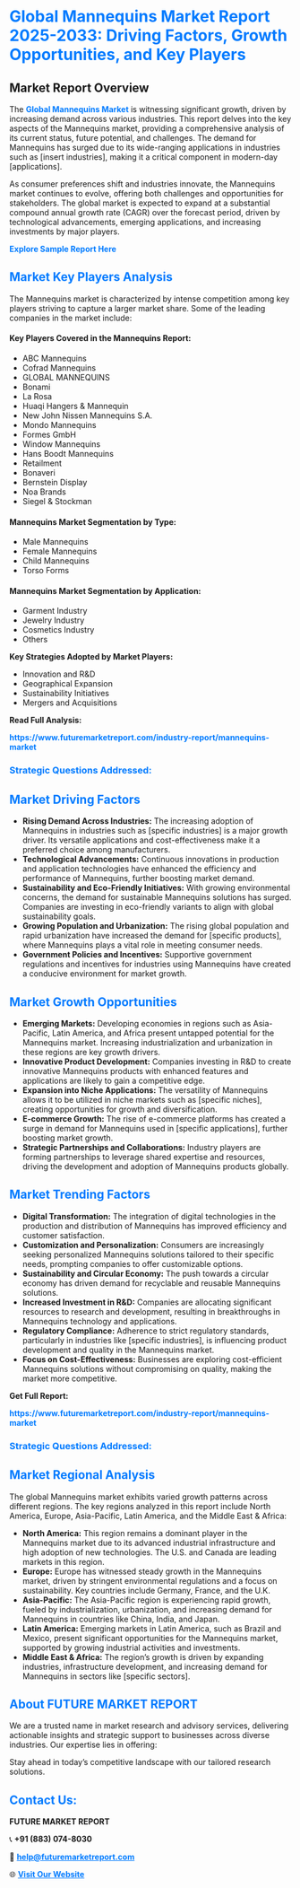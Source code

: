 <h1 style="color: #007BFF;">Global Mannequins Market Report 2025-2033: Driving Factors, Growth Opportunities, and Key Players</h1>

<section id="overview">
<h2>Market Report Overview</h2>
<p>The <a href="https://www.futuremarketreport.com/industry-report/mannequins-market" style="color: #007BFF; text-decoration: none;"><strong>Global Mannequins Market</strong></a> is witnessing significant growth, driven by increasing demand across various industries. This report delves into the key aspects of the Mannequins market, providing a comprehensive analysis of its current status, future potential, and challenges. The demand for Mannequins has surged due to its wide-ranging applications in industries such as [insert industries], making it a critical component in modern-day [applications].</p>
<p>As consumer preferences shift and industries innovate, the Mannequins market continues to evolve, offering both challenges and opportunities for stakeholders. The global market is expected to expand at a substantial compound annual growth rate (CAGR) over the forecast period, driven by technological advancements, emerging applications, and increasing investments by major players.</p>
</section>

<section id="overview">
<p><a href="https://www.futuremarketreport.com/request-sample/reportId=58917" style="color: #007BFF; text-decoration: none;"><strong>Explore Sample Report Here</strong></a></p>
</section>

<section id="key-players">
<h2 style="color: #007BFF;">Market Key Players Analysis</h2>
<p>The Mannequins market is characterized by intense competition among key players striving to capture a larger market share. Some of the leading companies in the market include:</p>
<h4>Key Players Covered in the Mannequins Report:</h4>
<ul><li>ABC Mannequins</li><li>Cofrad Mannequins</li><li>GLOBAL MANNEQUINS</li><li>Bonami</li><li>La Rosa</li><li>Huaqi Hangers &amp; Mannequin</li><li>New John Nissen Mannequins S.A.</li><li>Mondo Mannequins</li><li>Formes GmbH</li><li>Window Mannequins</li><li>Hans Boodt Mannequins</li><li>Retailment</li><li>Bonaveri</li><li>Bernstein Display</li><li>Noa Brands</li><li>Siegel &amp; Stockman</li></ul>
<h4>Mannequins Market Segmentation by Type:</h4>
<ul><li>Male Mannequins</li><li>Female Mannequins</li><li>Child Mannequins</li><li>Torso Forms</li></ul>

<h4>Mannequins Market Segmentation by Application:</h4>
<ul><li>Garment Industry</li><li>Jewelry Industry</li><li>Cosmetics Industry</li><li>Others</li></ul>
<p><strong>Key Strategies Adopted by Market Players:</strong></p>
<ul>
<li>Innovation and R&D</li>
<li>Geographical Expansion</li>
<li>Sustainability Initiatives</li>
<li>Mergers and Acquisitions</li>
</ul>
</section>

<section>
<p><strong>Read Full Analysis: </strong></p><a href="https://www.futuremarketreport.com/industry-report/mannequins-market" style="color: #007BFF; text-decoration: none;"><strong>https://www.futuremarketreport.com/industry-report/mannequins-market</strong></a>
<h3 style="color: #007BFF;">Strategic Questions Addressed:</h3>
</section>

<section id="driving-factors">
<h2 style="color: #007BFF;">Market Driving Factors</h2>
<ul>
<li><strong>Rising Demand Across Industries:</strong> The increasing adoption of Mannequins in industries such as [specific industries] is a major growth driver. Its versatile applications and cost-effectiveness make it a preferred choice among manufacturers.</li>
<li><strong>Technological Advancements:</strong> Continuous innovations in production and application technologies have enhanced the efficiency and performance of Mannequins, further boosting market demand.</li>
<li><strong>Sustainability and Eco-Friendly Initiatives:</strong> With growing environmental concerns, the demand for sustainable Mannequins solutions has surged. Companies are investing in eco-friendly variants to align with global sustainability goals.</li>
<li><strong>Growing Population and Urbanization:</strong> The rising global population and rapid urbanization have increased the demand for [specific products], where Mannequins plays a vital role in meeting consumer needs.</li>
<li><strong>Government Policies and Incentives:</strong> Supportive government regulations and incentives for industries using Mannequins have created a conducive environment for market growth.</li>
</ul>
</section>

<section id="growth-opportunities">
<h2 style="color: #007BFF;">Market Growth Opportunities</h2>
<ul>
<li><strong>Emerging Markets:</strong> Developing economies in regions such as Asia-Pacific, Latin America, and Africa present untapped potential for the Mannequins market. Increasing industrialization and urbanization in these regions are key growth drivers.</li>
<li><strong>Innovative Product Development:</strong> Companies investing in R&D to create innovative Mannequins products with enhanced features and applications are likely to gain a competitive edge.</li>
<li><strong>Expansion into Niche Applications:</strong> The versatility of Mannequins allows it to be utilized in niche markets such as [specific niches], creating opportunities for growth and diversification.</li>
<li><strong>E-commerce Growth:</strong> The rise of e-commerce platforms has created a surge in demand for Mannequins used in [specific applications], further boosting market growth.</li>
<li><strong>Strategic Partnerships and Collaborations:</strong> Industry players are forming partnerships to leverage shared expertise and resources, driving the development and adoption of Mannequins products globally.</li>
</ul>
</section>

<section id="trending-factors">
<h2 style="color: #007BFF;">Market Trending Factors</h2>
<ul>
<li><strong>Digital Transformation:</strong> The integration of digital technologies in the production and distribution of Mannequins has improved efficiency and customer satisfaction.</li>
<li><strong>Customization and Personalization:</strong> Consumers are increasingly seeking personalized Mannequins solutions tailored to their specific needs, prompting companies to offer customizable options.</li>
<li><strong>Sustainability and Circular Economy:</strong> The push towards a circular economy has driven demand for recyclable and reusable Mannequins solutions.</li>
<li><strong>Increased Investment in R&D:</strong> Companies are allocating significant resources to research and development, resulting in breakthroughs in Mannequins technology and applications.</li>
<li><strong>Regulatory Compliance:</strong> Adherence to strict regulatory standards, particularly in industries like [specific industries], is influencing product development and quality in the Mannequins market.</li>
<li><strong>Focus on Cost-Effectiveness:</strong> Businesses are exploring cost-efficient Mannequins solutions without compromising on quality, making the market more competitive.</li>
</ul>
</section>

<section>
<p><strong>Get Full Report: </strong></p><a href="https://www.futuremarketreport.com/industry-report/mannequins-market" style="color: #007BFF; text-decoration: none;"><strong>https://www.futuremarketreport.com/industry-report/mannequins-market</strong></a>
<h3 style="color: #007BFF;">Strategic Questions Addressed:</h3>
</section>


<section id="regional-analysis">
<h2 style="color: #007BFF;">Market Regional Analysis</h2>
<p>The global Mannequins market exhibits varied growth patterns across different regions. The key regions analyzed in this report include North America, Europe, Asia-Pacific, Latin America, and the Middle East & Africa:</p>
<ul>
<li><strong>North America:</strong> This region remains a dominant player in the Mannequins market due to its advanced industrial infrastructure and high adoption of new technologies. The U.S. and Canada are leading markets in this region.</li>
<li><strong>Europe:</strong> Europe has witnessed steady growth in the Mannequins market, driven by stringent environmental regulations and a focus on sustainability. Key countries include Germany, France, and the U.K.</li>
<li><strong>Asia-Pacific:</strong> The Asia-Pacific region is experiencing rapid growth, fueled by industrialization, urbanization, and increasing demand for Mannequins in countries like China, India, and Japan.</li>
<li><strong>Latin America:</strong> Emerging markets in Latin America, such as Brazil and Mexico, present significant opportunities for the Mannequins market, supported by growing industrial activities and investments.</li>
<li><strong>Middle East & Africa:</strong> The region’s growth is driven by expanding industries, infrastructure development, and increasing demand for Mannequins in sectors like [specific sectors].</li>
</ul>
</section>

<footer>
<h2 style="color: #007BFF;">About FUTURE MARKET REPORT</h2>
<p>We are a trusted name in market research and advisory services, delivering actionable insights and strategic support to businesses across diverse industries. Our expertise lies in offering:</p>

<p>Stay ahead in today’s competitive landscape with our tailored research solutions.</p>

<h2 style="color: #007BFF;">Contact Us:</h2>
<p><strong>FUTURE MARKET REPORT</strong></p>
<p>📞 <strong>+91 (883) 074-8030</strong></p>
<p>📧 <strong><a href="mailto:help@futuremarketreport.com" style="color: #007BFF;">help@futuremarketreport.com</a></strong></p>
<p>🌐 <strong><a href="https://www.futuremarketreport.com/" style="color: #007BFF;">Visit Our Website</a></strong></p>
</footer>